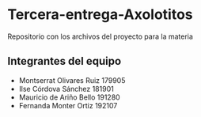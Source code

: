 # Tercera-entrega-Axolotitos
Repositorio con los archivos del proyecto para la materia 
## Integrantes del equipo
- Montserrat Olivares Ruiz 179905
- Ilse Córdova Sánchez 181901
- Mauricio de Ariño Bello 191280
- Fernanda Monter Ortiz 192107
